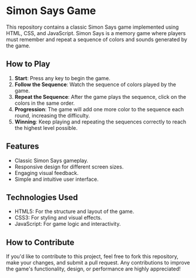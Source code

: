 # Simon Says Game

This repository contains a classic Simon Says game implemented using HTML, CSS, and JavaScript. Simon Says is a memory game where players must remember and repeat a sequence of colors and sounds generated by the game.

## How to Play

1. **Start**: Press any key to begin the game.
2. **Follow the Sequence**: Watch the sequence of colors played by the game.
3. **Repeat the Sequence**: After the game plays the sequence, click on the colors in the same order.
4. **Progression**: The game will add one more color to the sequence each round, increasing the difficulty.
5. **Winning**: Keep playing and repeating the sequences correctly to reach the highest level possible.

## Features

- Classic Simon Says gameplay.
- Responsive design for different screen sizes.
- Engaging visual feedback.
- Simple and intuitive user interface.

## Technologies Used

- HTML5: For the structure and layout of the game.
- CSS3: For styling and visual effects.
- JavaScript: For game logic and interactivity.

## How to Contribute

If you'd like to contribute to this project, feel free to fork this repository, make your changes, and submit a pull request. Any contributions to improve the game's functionality, design, or performance are highly appreciated!
